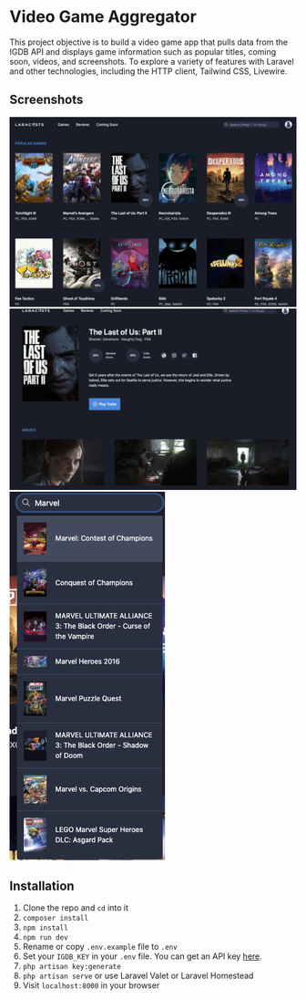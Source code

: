 # Video Game Aggregator

This project objective is to build a video game app that pulls data from the IGDB API and displays game information such as popular titles, coming soon, videos, and screenshots. To explore a variety of features with Laravel and other technologies, including the HTTP client, Tailwind CSS, Livewire.

## Screenshots
![screenshot](https://github.com/karta020500/Videogames/blob/master/screenshot/screenshot01.png)
![screenshot](https://github.com/karta020500/Videogames/blob/master/screenshot/screenshot02.png)
![screenshot](https://github.com/karta020500/Videogames/blob/master/screenshot/screenshot03.png)

## Installation

1. Clone the repo and `cd` into it
2. `composer install`
3. `npm install`
4. `npm run dev`
5. Rename or copy `.env.example` file to `.env`
6. Set your `IGDB_KEY` in your `.env` file. You can get an API key [here](https://api.igdb.com).
7. `php artisan key:generate`
8. `php artisan serve` or use Laravel Valet or Laravel Homestead
9. Visit `localhost:8000` in your browser

